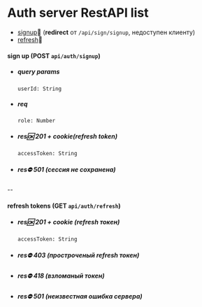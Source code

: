 # Auth server RestAPI list
 
 - [signup](#signup)🔑 (**redirect** от `/api/sign/signup`, недоступен клиенту)
 - [refresh](#refresh)💉

<a name="pairtoken"></a>

#### sign up (POST `api/auth/signup`)

 * ##### query params

       userId: String

 * ##### req

       role: Number
    
 * ##### res🆗 201 + cookie(refresh token)

       accessToken: String

 * ##### res⛔️ 501 (сессия не сохранена)

--

#### refresh tokens (GET `api/auth/refresh`)

 * ##### res🆗 201 + cookie (refresh токен)

       accessToken: String

 * ##### res⛔️ 403 (простроченый refresh токен)

 * ##### res⛔️ 418 (взломаный токен)

 * ##### res⛔️ 501 (неизвестная ошибка сервера)

<!-- --

<a name="login"></a>

#### log in (POST `api/auth/login`)

 * ##### req

       email: String
       password: String

 * ##### res🆗 200 + token

 * ##### res⛔️ 403 (неверные данные)

--

<a name="logout"></a>

#### log out (GET `api/auth/logout`)

 * ##### res🆗 200 (с удалением кук токена)

--

## User🧑‍💻

<a name="exist"></a>

#### exist (GET `api/user/exist`)

 * ##### query params (только один)

    - name: String
    - email: String

 * ##### res🆗 200

       exists: Boolean

-- -->
